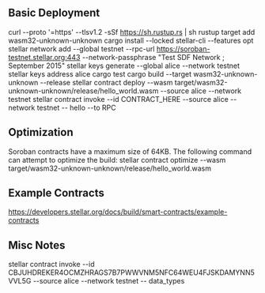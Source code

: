 ## Basic Deployment

curl --proto '=https' --tlsv1.2 -sSf https://sh.rustup.rs | sh
rustup target add wasm32-unknown-unknown
cargo install --locked stellar-cli --features opt
stellar network add --global testnet --rpc-url https://soroban-testnet.stellar.org:443  --network-passphrase "Test SDF Network ; September 2015"
stellar keys generate --global alice --network testnet
stellar keys address alice
cargo test
cargo build --target wasm32-unknown-unknown --release
stellar contract deploy  --wasm target/wasm32-unknown-unknown/release/hello_world.wasm --source alice --network testnet
stellar contract invoke --id CONTRACT_HERE --source alice --network testnet -- hello --to RPC

## Optimization

Soroban contracts have a maximum size of 64KB. The following command can attempt to optimize the build: 
stellar contract optimize --wasm target/wasm32-unknown-unknown/release/hello_world.wasm

## Example Contracts

https://developers.stellar.org/docs/build/smart-contracts/example-contracts

## Misc Notes

stellar contract invoke --id CBJUHDREKER4OCMZHRAGS7B7PWWVNM5NFC64WEU4FJSKDAMYNN5VVL5G --source alice --network testnet -- data_types